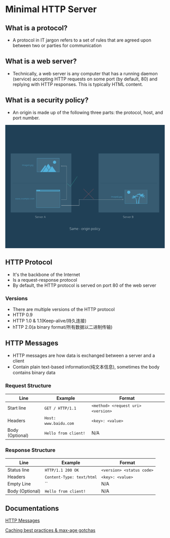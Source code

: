 # Minimal HTTP Server
## What is a protocol?
* A protocol in IT jargon refers to a set of rules that are agreed upon between two or parties for communication

## What is a web server?
* Technically, a web server is any computer that has a running daemon (service) accepting HTTP requests on some port (by default, 80) and replying with HTTP responses. This is typically HTML content.

## What is a security policy?
* An origin is made up of the following three parts: the protocol, host, and port number.

<img src="../img/same-origin.svg" />

## HTTP Protocol
* It's the backbone of the Internet
* Is a request-response protocol
* By default, the HTTP protocol is served on port 80 of the web server

### Versions
* There are multiple versions of the HTTP protocol
* HTTP 0.9
* HTTP 1.0 & 1.1(Keep-alive/持久连接)
* hTTP 2.0(a binary format/所有数据以二进制传输)

## HTTP Messages
* HTTP messages are how data is exchanged between a server and a client
* Contain plain text-based information(纯文本信息), sometimes the body contains binary data

### Request Structure
| Line            | Example                       | Format                       |
|-----------------|-------------------------------|------------------------------------|
| Start line      | `GET / HTTP/1.1`              | `<method> <request uri> <version>` |
| Headers         | `Host: www.baidu.com`         | `<key>: <value>`                   | 
| Body (Optional) | `Hello from client!`          | N/A                                |

### Response Structure
| Line            | Example                       | Format                    |
|-----------------|-------------------------------|---------------------------|
| Status line     | `HTTP/1.1 200 OK`             | `<version> <status code>` |
| Headers         | `Content-Type: text/html`     | `<key>: <value>`          |
| Empty Line      |  ``                           | N/A                       |
| Body (Optional) | `Hello from client!`          | N/A                       |

## Documentations
<a href="https://developer.mozilla.org/en-US/docs/Web/HTTP/Messages">HTTP Messages</a>

<a href="https://jakearchibald.com/2016/caching-best-practices/?utm_campaign=chrome_series_catchingbestpractices_072717&utm_source=chromedev&utm_medium=yt-desc">Caching best practices & max-age gotchas</a>